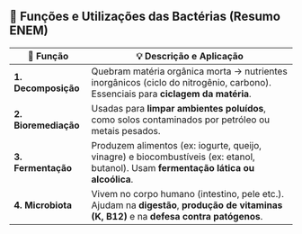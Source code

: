 ## 🧪 **Funções e Utilizações das Bactérias** (Resumo ENEM)

|🧬 **Função**|💡 **Descrição e Aplicação**|
|---|---|
|**1. Decomposição**|Quebram matéria orgânica morta → nutrientes inorgânicos (ciclo do nitrogênio, carbono). Essenciais para **ciclagem da matéria**.|
|**2. Bioremediação**|Usadas para **limpar ambientes poluídos**, como solos contaminados por petróleo ou metais pesados.|
|**3. Fermentação**|Produzem alimentos (ex: iogurte, queijo, vinagre) e biocombustíveis (ex: etanol, butanol). Usam **fermentação lática ou alcoólica**.|
|**4. Microbiota**|Vivem no corpo humano (intestino, pele etc.). Ajudam na **digestão**, **produção de vitaminas (K, B12)** e na **defesa contra patógenos**.|